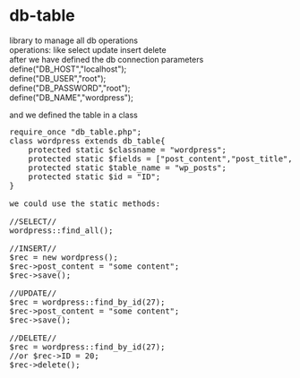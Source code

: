 # db-table
library to manage all db operations 
<br/>
operations: like select update insert delete
<br/>
after we have defined the db connection parameters<br/>
define("DB_HOST","localhost");<br/>
define("DB_USER","root");<br/>
define("DB_PASSWORD","root");<br/>
define("DB_NAME","wordpress");<br/>

and we defined the table in a class<br/> 
<PRE>
require_once "db_table.php";
class wordpress extends db_table{
    protected static $classname = "wordpress";
    protected static $fields = ["post_content","post_title","post_type"];
    protected static $table_name = "wp_posts";
    protected static $id = "ID";
}

we could use the static methods:

//SELECT//
wordpress::find_all();

//INSERT//
$rec = new wordpress();
$rec->post_content = "some content";
$rec->save();

//UPDATE//
$rec = wordpress::find_by_id(27);
$rec->post_content = "some content";
$rec->save();

//DELETE//
$rec = wordpress::find_by_id(27);
//or $rec->ID = 20;
$rec->delete();

</PRE>